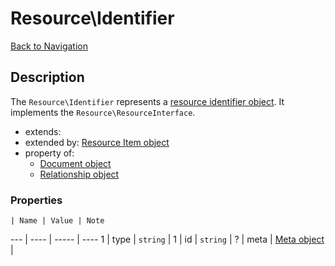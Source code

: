 # Resource\Identifier
[Back to Navigation](README.md)

## Description

The `Resource\Identifier` represents a [resource identifier object](http://jsonapi.org/format/#document-resource-identifier-objects). It implements the `Resource\ResourceInterface`.

- extends:
- extended by: [Resource Item object](objects-resource-item.md)
- property of:
  - [Document object](objects-document.md)
  - [Relationship object](objects-relationship.md)

### Properties

    | Name | Value | Note
--- | ---- | ----- | ----
1 | type | `string` |
1 | id | `string` |
? | meta | [Meta object](objects-meta.md) |
